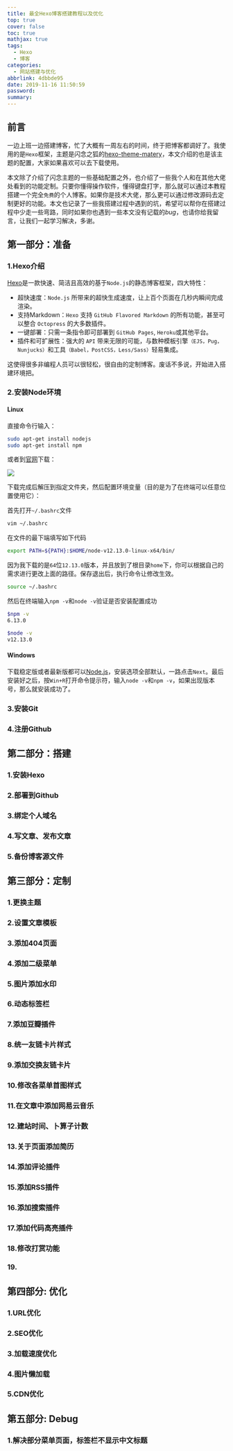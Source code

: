 ```yaml
---
title: 最全Hexo博客搭建教程以及优化
top: true
cover: false
toc: true
mathjax: true
tags:
  - Hexo
  - 博客
categories:
  - 网站搭建与优化
abbrlink: 4dbbde95
date: 2019-11-16 11:50:59
password:
summary:
---
```

##  前言

一边上班一边搭建博客，忙了大概有一周左右的时间，终于把博客都调好了。我使用的是`Hexo`框架，主题是闪念之狐的[hexo-theme-matery](https://github.com/blinkfox/hexo-theme-matery/blob/develop/README_CN.md)，本文介绍的也是该主题的配置，大家如果喜欢可以去下载使用。

本文除了介绍了闪念主题的一些基础配置之外，也介绍了一些我个人和在其他大佬处看到的功能定制。只要你懂得操作软件，懂得键盘打字，那么就可以通过本教程搭建一个完全`免费`的个人博客。如果你是技术大佬，那么更可以通过修改源码去定制更好的功能。本文也记录了一些我搭建过程中遇到的坑，希望可以帮你在搭建过程中少走一些弯路，同时如果你也遇到一些本文没有记载的*bug*，也请你给我留言，让我们一起学习解决，多谢。

## 第一部分：准备

### 1.Hexo介绍

[Hexo](https://hexo.io/zh-cn/)是一款快速、简洁且高效的基于`Node.js`的静态博客框架，四大特性：

* 超快速度：`Node.js` 所带来的超快生成速度，让上百个页面在几秒内瞬间完成渲染。
* 支持Markdown：`Hexo` 支持 `GitHub Flavored Markdown` 的所有功能，甚至可以整合 `Octopress` 的大多数插件。
* 一键部署：只需一条指令即可部署到 `GitHub Pages`, `Heroku`或其他平台。
* 插件和可扩展性：强大的 `API` 带来无限的可能，与数种模板引擎`（EJS，Pug，Nunjucks）`和工具`（Babel，PostCSS，Less/Sass）`轻易集成。

这使得很多非编程人员可以很轻松，很自由的定制博客。废话不多说，开始进入搭建环境把。

### 2.安装Node环境

####  Linux

直接命令行输入：

```bash
sudo apt-get install nodejs
sudo apt-get install npm
```

或者到[官网](http://nodejs.cn/download/)下载：

![](https://cdn.jsdelivr.net/gh/hiyoung123/CDN/img/img_hexo_download_nodejs_1.png)

下载完成后解压到指定文件夹，然后配置环境变量（目的是为了在终端可以任意位置使用它）：

首先打开`~/.bashrc`文件

```bash
vim ~/.bashrc
```

在文件的最下端填写如下代码

```bash
export PATH=${PATH}:$HOME/node-v12.13.0-linux-x64/bin/
```

因为我下载的是`64`位`12.13.0`版本，并且放到了根目录`home`下，你可以根据自己的需求进行更改上面的路径。保存退出后，执行命令让修改生效。

```bash
source ~/.bashrc
```

然后在终端输入`npm -v`和`node -v`验证是否安装配置成功

```bash
$npm -v
6.13.0

$node -v
v12.13.0
```

#### Windows

下载稳定版或者最新版都可以[Node.js](http://nodejs.cn/download/)，安装选项全部默认，一路点击`Next`。最后安装好之后，按`Win+R`打开命令提示符，输入`node -v`和`npm -v`，如果出现版本号，那么就安装成功了。

### 3.安装Git

### 4.注册Github

## 第二部分：搭建

### 1.安装Hexo
### 2.部署到Github
### 3.绑定个人域名
### 4.写文章、发布文章
### 5.备份博客源文件
## 第三部分：定制
### 1.更换主题
### 2.设置文章模板
### 3.添加404页面
### 4.添加二级菜单
### 5.图片添加水印
### 6.动态标签栏
### 7.添加豆瓣插件
### 8.统一友链卡片样式
### 9.添加交换友链卡片
### 10.修改各菜单首图样式
### 11.在文章中添加网易云音乐
### 12.建站时间、卜算子计数
### 13.关于页面添加简历
### 14.添加评论插件
### 15.添加RSS插件
### 16.添加搜索插件
### 17.添加代码高亮插件
### 18.修改打赏功能
### 19.
## 第四部分: 优化
### 1.URL优化
### 2.SEO优化
### 3.加载速度优化
### 4.图片懒加载
### 5.CDN优化
## 第五部分: Debug
### 1.解决部分菜单页面，标签栏不显示中文标题
